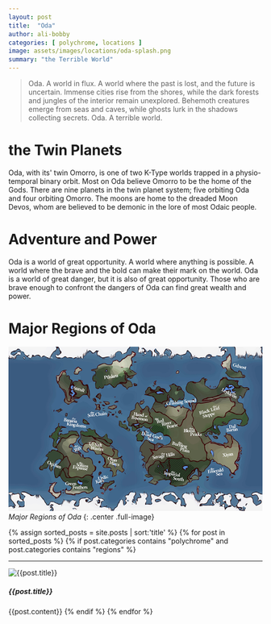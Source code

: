 ```yaml
---
layout: post
title:  "Oda"
author: ali-bobby
categories: [ polychrome, locations ]
image: assets/images/locations/oda-splash.png
summary: "the Terrible World"
---
```


> Oda. A world in flux. A world where the past is lost, and the future is uncertain. Immense cities rise from the shores, while the dark forests and jungles of the interior remain unexplored. Behemoth creatures emerge from seas and caves, while ghosts lurk in the shadows collecting secrets.
> Oda. A terrible world.

# the Twin Planets
Oda, with its' twin Omorro, is one of two K-Type worlds trapped in a physio-temporal binary orbit. Most on Oda believe Omorro to be the home of the Gods. There are nine planets in the twin planet system; five orbiting Oda and four orbiting Omorro. The moons are home to the dreaded Moon Devos, whom are believed to be demonic in the lore of most Odaic people.

# Adventure and Power
Oda is a world of great opportunity. A world where anything is possible. A world where the brave and the bold can make their mark on the world. Oda is a world of great danger, but it is also of great opportunity. Those who are brave enough to confront the dangers of Oda can find great wealth and power.

# Major Regions of Oda
![Regions of Oda](/assets/images/places/oda/oda-regions.png)<br>
*Major Regions of Oda*
{: .center .full-image}


{% assign sorted_posts = site.posts | sort:'title' %}
{% for post in sorted_posts %}
{% if post.categories contains "polychrome" and post.categories contains "regions" %}

<hr>
<img class='full-image' src='{{site.url}}/{{post.image}}' alt="{{post.title}}">
<h5>{{post.title}}</h5>
{{post.content}}
{% endif %}
{% endfor %}
